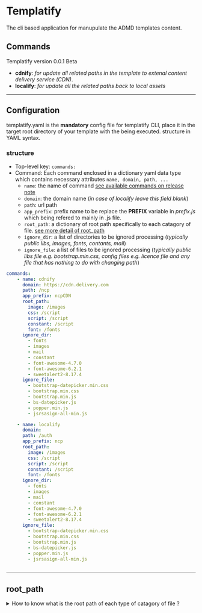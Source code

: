 # Templatify

The cli based application for manupulate the ADMD templates content.


## Commands
Templatify version 0.0.1 Beta
* **cdnify**: *for update all related paths in the template to extenal content delivery service (CDN)*.
* **localify**: *for update all the related paths back to local assets*

---
## Configuration
templatify.yaml is the **mandatory** config file for templatify CLI, 
place it in the target root directory of your template with the being executed.
structure in YAML syntax.

### structure

* Top-level key: `commands:`
* Command: Each command enclosed in a dictionary yaml data type which contains necessary attributes `name, domain, path, ...`
    * `name`: the name of command [see available commands on release note](#)
    * `domain`: the domain name (*in case of localify leave this field blank*)
    * `path`: url path
    * `app_prefix`: prefix name to be replace the **PREFIX** variable in *prefix.js* which being refered to mainly in .js file.
    * `root_path`: a dictionary of root path specifically to each catagory of file. [see more detail of root_path](#attr_root_path)
    * `ignore_dir`: a list of directories to be ignored processing (*typically public libs, images, fonts, contants, mail*)
    * `ignore_file`: a list of files to be ignored processing (*typically public libs file e.g. bootstrap.min.css, config files e.g. licence file and any file that has nothing to do with changing path*)

```yml
commands:
    - name: cdnify
      domain: https://cdn.delivery.com
      path: /ncp
      app_prefix: ncpCDN
      root_path:
        image: /images
        css: /script
        script: /script
        constant: /script
        font: /fonts
      ignore_dir:
        - fonts
        - images
        - mail
        - constant
        - font-awesome-4.7.0
        - font-awesome-6.2.1
        - sweetalert2-8.17.4
      ignore_file:
        - bootstrap-datepicker.min.css
        - bootstrap.min.css
        - bootstrap.min.js
        - bs-datepicker.js
        - popper.min.js
        - jsrsasign-all-min.js

    - name: localify
      domain:
      path: /auth
      app_prefix: ncp
      root_path:
        image: /images
        css: /script
        script: /script
        constant: /script
        font: /fonts
      ignore_dir:
        - fonts
        - images
        - mail
        - constant
        - font-awesome-4.7.0
        - font-awesome-6.2.1
        - sweetalert2-8.17.4
      ignore_file:
        - bootstrap-datepicker.min.css
        - bootstrap.min.css
        - bootstrap.min.js
        - bs-datepicker.js
        - popper.min.js
        - jsrsasign-all-min.js
    
```
---

## <a id="attr_root_path"></a>root_path



<details>
  <summary>How to know what is the root path of each type of catagory of file ?</summary>
  
  Basically you have to grasp how each template is structured, e.g. ncp template
  ```
    |--README.md
    |--default
        |--fonts
        |--images
        |--mail
        |--script
            |--constant
            |--css
            |--js
        |--views
  ```
  note: *default directory is excluded.* 

  **root_path** attribute

  * `font`: /fonts
  * `css`: /script
  * `script`: /scripts
  * `constant`: /scripts
  * `image`: /images

  
</details>

